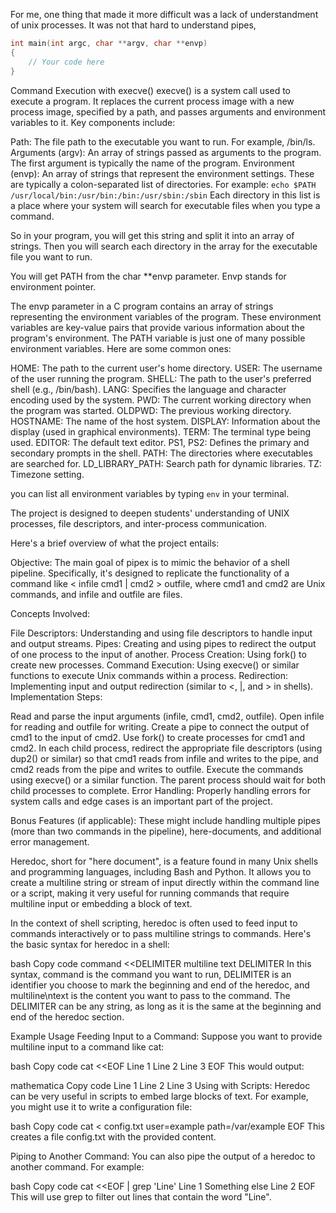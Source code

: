 For me, one thing that made it more difficult was a lack of understandment of unix processes. It was not that hard to understand pipes, 

```c
int main(int argc, char **argv, char **envp)
{
    // Your code here
}
```


Command Execution with execve()
execve() is a system call used to execute a program. It replaces the current process image with a new process image, specified by a path, and passes arguments and environment variables to it. Key components include:

Path: The file path to the executable you want to run. For example, /bin/ls.
Arguments (argv): An array of strings passed as arguments to the program. The first argument is typically the name of the program.
Environment (envp): An array of strings that represent the environment settings. These are typically a colon-separated list of directories.
For example: 
```echo $PATH```
```/usr/local/bin:/usr/bin:/bin:/usr/sbin:/sbin```
Each directory in this list is a place where your system will search for executable files when you type a command.

So in your program, you will get this string and split it into an array of strings. Then you will search each directory in the array for the executable file you want to run.

You will get PATH from the char **envp parameter. Envp stands for environment pointer.

The envp parameter in a C program contains an array of strings representing the environment variables of the program. These environment variables are key-value pairs that provide various information about the program's environment. The PATH variable is just one of many possible environment variables. Here are some common ones:

HOME: The path to the current user's home directory.
USER: The username of the user running the program.
SHELL: The path to the user's preferred shell (e.g., /bin/bash).
LANG: Specifies the language and character encoding used by the system.
PWD: The current working directory when the program was started.
OLDPWD: The previous working directory.
HOSTNAME: The name of the host system.
DISPLAY: Information about the display (used in graphical environments).
TERM: The terminal type being used.
EDITOR: The default text editor.
PS1, PS2: Defines the primary and secondary prompts in the shell.
PATH: The directories where executables are searched for.
LD_LIBRARY_PATH: Search path for dynamic libraries.
TZ: Timezone setting.

you can list all environment variables by typing ```env``` in your terminal.



The project is designed to deepen students' understanding of UNIX processes, file descriptors, and inter-process communication.

Here's a brief overview of what the project entails:

Objective: The main goal of pipex is to mimic the behavior of a shell pipeline. Specifically, it's designed to replicate the functionality of a command like < infile cmd1 | cmd2 > outfile, where cmd1 and cmd2 are Unix commands, and infile and outfile are files.

Concepts Involved:

File Descriptors: Understanding and using file descriptors to handle input and output streams.
Pipes: Creating and using pipes to redirect the output of one process to the input of another.
Process Creation: Using fork() to create new processes.
Command Execution: Using execve() or similar functions to execute Unix commands within a process.
Redirection: Implementing input and output redirection (similar to <, |, and > in shells).
Implementation Steps:

Read and parse the input arguments (infile, cmd1, cmd2, outfile).
Open infile for reading and outfile for writing.
Create a pipe to connect the output of cmd1 to the input of cmd2.
Use fork() to create processes for cmd1 and cmd2.
In each child process, redirect the appropriate file descriptors (using dup2() or similar) so that cmd1 reads from infile and writes to the pipe, and cmd2 reads from the pipe and writes to outfile.
Execute the commands using execve() or a similar function.
The parent process should wait for both child processes to complete.
Error Handling: Properly handling errors for system calls and edge cases is an important part of the project.

Bonus Features (if applicable): These might include handling multiple pipes (more than two commands in the pipeline), here-documents, and additional error management.




Heredoc, short for "here document", is a feature found in many Unix shells and programming languages, including Bash and Python. It allows you to create a multiline string or stream of input directly within the command line or a script, making it very useful for running commands that require multiline input or embedding a block of text.

In the context of shell scripting, heredoc is often used to feed input to commands interactively or to pass multiline strings to commands. Here's the basic syntax for heredoc in a shell:

bash
Copy code
command <<DELIMITER
multiline
text
DELIMITER
In this syntax, command is the command you want to run, DELIMITER is an identifier you choose to mark the beginning and end of the heredoc, and multiline\ntext is the content you want to pass to the command. The DELIMITER can be any string, as long as it is the same at the beginning and end of the heredoc section.

Example Usage
Feeding Input to a Command:
Suppose you want to provide multiline input to a command like cat:

bash
Copy code
cat <<EOF
Line 1
Line 2
Line 3
EOF
This would output:

mathematica
Copy code
Line 1
Line 2
Line 3
Using with Scripts:
Heredoc can be very useful in scripts to embed large blocks of text. For example, you might use it to write a configuration file:

bash
Copy code
cat <<EOF > config.txt
user=example
path=/var/example
EOF
This creates a file config.txt with the provided content.

Piping to Another Command:
You can also pipe the output of a heredoc to another command. For example:

bash
Copy code
cat <<EOF | grep 'Line'
Line 1
Something else
Line 2
EOF
This will use grep to filter out lines that contain the word "Line".